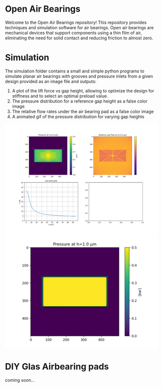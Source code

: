 # Open Air Bearings
Welcome to the Open Air Bearings repository! This repository provides techniques and simulation software for air bearings. Open air bearings are mechanical devices that support components using a thin film of air, eliminating the need for solid contact and reducing friction to almost zero.

# Simulation

The simulation folder contains a small and simple python programs to simulate planar air bearings with grooves and pressure inlets from a given design provided as an image file and outputs:
1. A plot of the lift force vs gap height, allowing to optimize the design for stiffness and to select an optimal preload value.
2. The pressure distribution for a reference gap height as a false color image
3. The relative flow rates under the air bearing pad as a false color image
4. A animated gif of the pressure distribution for varying gap heights

![Simulation output 1-3](simulation/example/summary_design1h_38x18_60u.png)
![Simulation output 4](simulation/example/pressure_design1h_38x18_60u.gif)

# DIY Glas Airbearing pads

coming soon...

